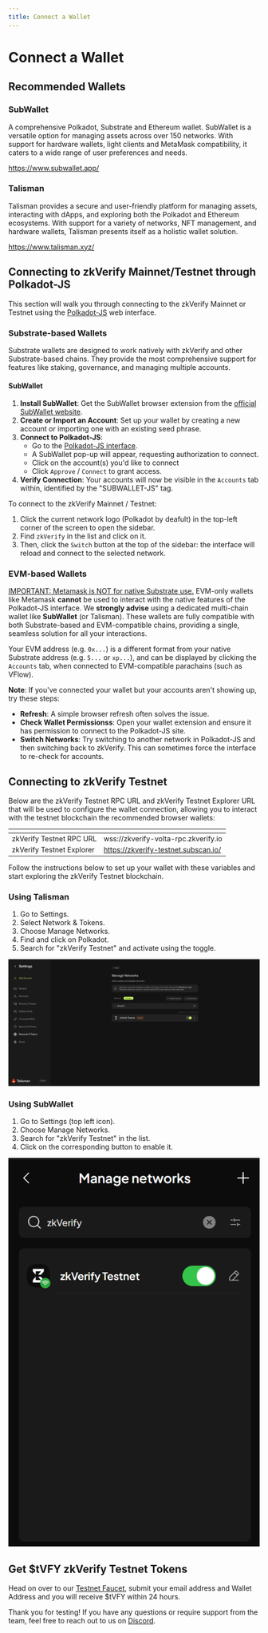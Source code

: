 ```yaml
---
title: Connect a Wallet
---
```


# Connect a Wallet

## Recommended Wallets

### SubWallet

A comprehensive Polkadot, Substrate and Ethereum wallet.
SubWallet is a versatile option for managing assets across over 150 networks. With support for hardware wallets, light clients and MetaMask compatibility, it caters to a wide range of user preferences and needs.

https://www.subwallet.app/

### Talisman

Talisman provides a secure and user-friendly platform for managing assets, interacting with dApps, and exploring both the Polkadot and Ethereum ecosystems. With support for a variety of networks, NFT management, and hardware wallets, Talisman presents itself as a holistic wallet solution.

https://www.talisman.xyz/

## Connecting to zkVerify Mainnet/Testnet through Polkadot-JS

This section will walk you through connecting to the zkVerify Mainnet or Testnet using the [Polkadot-JS](https://polkadot.js.org/apps/#/explorer) web interface.

### Substrate-based Wallets

Substrate wallets are designed to work natively with zkVerify and other Substrate-based chains. They provide the most comprehensive support for features like staking, governance, and managing multiple accounts.

#### SubWallet

1.  **Install SubWallet**: Get the SubWallet browser extension from the [official SubWallet website](https://subwallet.app/).
2.  **Create or Import an Account**: Set up your wallet by creating a new account or importing one with an existing seed phrase.
3.  **Connect to Polkadot-JS**:
      * Go to the [Polkadot-JS interface](https://polkadot.js.org/apps/#/explorer).
      * A SubWallet pop-up will appear, requesting authorization to connect.
      * Click on the account(s) you'd like to connect
      * Click `Approve` / `Connect`  to grant access.
4.  **Verify Connection**: Your accounts will now be visible in the `Accounts` tab within, identified by the "SUBWALLET-JS" tag.

To connect to the zkVerify Mainnet / Testnet: 
1.  Click the current network logo (Polkadot by deafult) in the top-left corner of the screen to open the sidebar.
2.  Find `zkVerify` in the list and click on it.
3.  Then, click the `Switch` button at the top of the sidebar: the interface will reload and connect to the selected network.

### EVM-based Wallets

<u>IMPORTANT: Metamask is NOT for native Substrate use.</u> EVM-only wallets like Metamask **cannot** be used to interact with the native features of the Polkadot-JS interface. We **strongly advise** using a dedicated multi-chain wallet like **SubWallet** (or Talisman). These wallets are fully compatible with both Substrate-based and EVM-compatible chains, providing a single, seamless solution for all your interactions.

Your EVM address (e.g. `0x...`) is a different format from your native Substrate address (e.g. `5...` or `xp...`), and can be displayed by clicking the `Accounts` tab, when connected to EVM-compatible parachains (such as VFlow).

**Note**: If you've connected your wallet but your accounts aren't showing up, try these steps:

- **Refresh**: A simple browser refresh often solves the issue.
- **Check Wallet Permissionss**: Open your wallet extension and ensure it has permission to connect to the Polkadot-JS site.
- **Switch Networks**: Try switching to another network in Polkadot-JS and then switching back to zkVerify. This can sometimes force the interface to re-check for accounts.

## Connecting to zkVerify Testnet

Below are the zkVerify Testnet RPC URL and zkVerify Testnet Explorer URL that will be used to configure the wallet connection, allowing you to interact with the testnet blockchain the recommended browser wallets:

| <!-- -->                  | <!-- -->                             |
| ------------------------- | ------------------------------------ |
| zkVerify Testnet RPC URL  | wss://zkverify-volta-rpc.zkverify.io        |
| zkVerify Testnet Explorer | https://zkverify-testnet.subscan.io/ |

Follow the instructions below to set up your wallet with these variables and start exploring the zkVerify Testnet blockchain.

### Using Talisman

1. Go to Settings.
2. Select Network & Tokens.
3. Choose Manage Networks.
4. Find and click on Polkadot.
5. Search for "zkVerify Testnet" and activate using the toggle.

![](./img/talisman-add-network.png)

### Using SubWallet

1. Go to Settings (top left icon).
2. Choose Manage Networks.
3. Search for "zkVerify Testnet" in the list.
4. Click on the corresponding button to enable it.

![](./img/subwallet-add-network.png)

## Get $tVFY zkVerify Testnet Tokens

Head on over to our [Testnet Faucet](https://zkverify-faucet.zkverify.io/), submit your email address and Wallet Address and you will receive $tVFY within 24 hours.

Thank you for testing! If you have any questions or require support from the team, feel free to reach out to us on [Discord](https://discord.gg/zkverify).

